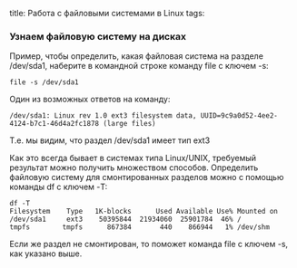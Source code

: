 title: Работа с файловыми системами в  Linux 
tags: 

### Узнаем файловую систему на дисках 
Пример, чтобы определить, какая файловая система на разделе /dev/sda1, наберите в командной строке команду file с ключем -s:
```
file -s /dev/sda1
```
Один из возможных ответов на команду:
```
/dev/sda1: Linux rev 1.0 ext3 filesystem data, UUID=9c9a0d52-4ee2-4124-b7c1-46d4a2fc1878 (large files)
```
Т.е. мы видим, что раздел /dev/sda1 имеет тип ext3

Как это всегда бывает в системах типа Linux/UNIX, требуемый результат можно получить множеством способов. Определить файловую систему для смонтированных разделов можно с помощью команды df с ключем -T:
```
df -T
Filesystem    Type   1K-blocks      Used Available Use% Mounted on
/dev/sda1     ext3    50395844  21934060  25901784  46% /
tmpfs        tmpfs      867384       440    866944   1% /dev/shm
```
Если же раздел не смонтирован, то поможет команда file с ключем -s, как указано выше.